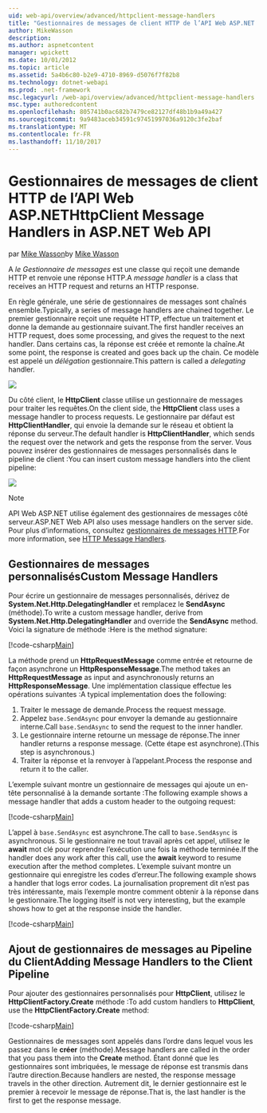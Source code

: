 ```yaml
---
uid: web-api/overview/advanced/httpclient-message-handlers
title: "Gestionnaires de messages de client HTTP de l’API Web ASP.NET | Documents Microsoft"
author: MikeWasson
description: 
ms.author: aspnetcontent
manager: wpickett
ms.date: 10/01/2012
ms.topic: article
ms.assetid: 5a4b6c80-b2e9-4710-8969-d5076f7f82b8
ms.technology: dotnet-webapi
ms.prod: .net-framework
msc.legacyurl: /web-api/overview/advanced/httpclient-message-handlers
msc.type: authoredcontent
ms.openlocfilehash: 805741b0ac682b7479ce82127df48b1b9a49a427
ms.sourcegitcommit: 9a9483aceb34591c97451997036a9120c3fe2baf
ms.translationtype: MT
ms.contentlocale: fr-FR
ms.lasthandoff: 11/10/2017
---
```

<a name="httpclient-message-handlers-in-aspnet-web-api"></a><span data-ttu-id="09367-102">Gestionnaires de messages de client HTTP de l’API Web ASP.NET</span><span class="sxs-lookup"><span data-stu-id="09367-102">HttpClient Message Handlers in ASP.NET Web API</span></span>
====================
<span data-ttu-id="09367-103">par [Mike Wasson](https://github.com/MikeWasson)</span><span class="sxs-lookup"><span data-stu-id="09367-103">by [Mike Wasson](https://github.com/MikeWasson)</span></span>

<span data-ttu-id="09367-104">A *le Gestionnaire de messages* est une classe qui reçoit une demande HTTP et renvoie une réponse HTTP.</span><span class="sxs-lookup"><span data-stu-id="09367-104">A *message handler* is a class that receives an HTTP request and returns an HTTP response.</span></span>

<span data-ttu-id="09367-105">En règle générale, une série de gestionnaires de messages sont chaînés ensemble.</span><span class="sxs-lookup"><span data-stu-id="09367-105">Typically, a series of message handlers are chained together.</span></span> <span data-ttu-id="09367-106">Le premier gestionnaire reçoit une requête HTTP, effectue un traitement et donne la demande au gestionnaire suivant.</span><span class="sxs-lookup"><span data-stu-id="09367-106">The first handler receives an HTTP request, does some processing, and gives the request to the next handler.</span></span> <span data-ttu-id="09367-107">Dans certains cas, la réponse est créée et remonte la chaîne.</span><span class="sxs-lookup"><span data-stu-id="09367-107">At some point, the response is created and goes back up the chain.</span></span> <span data-ttu-id="09367-108">Ce modèle est appelé un *délégation* gestionnaire.</span><span class="sxs-lookup"><span data-stu-id="09367-108">This pattern is called a *delegating* handler.</span></span>

![](httpclient-message-handlers/_static/image1.png)

<span data-ttu-id="09367-109">Du côté client, le **HttpClient** classe utilise un gestionnaire de messages pour traiter les requêtes.</span><span class="sxs-lookup"><span data-stu-id="09367-109">On the client side, the **HttpClient** class uses a message handler to process requests.</span></span> <span data-ttu-id="09367-110">Le gestionnaire par défaut est **HttpClientHandler**, qui envoie la demande sur le réseau et obtient la réponse du serveur.</span><span class="sxs-lookup"><span data-stu-id="09367-110">The default handler is **HttpClientHandler**, which sends the request over the network and gets the response from the server.</span></span> <span data-ttu-id="09367-111">Vous pouvez insérer des gestionnaires de messages personnalisés dans le pipeline de client :</span><span class="sxs-lookup"><span data-stu-id="09367-111">You can insert custom message handlers into the client pipeline:</span></span>

![](httpclient-message-handlers/_static/image2.png)

> [!NOTE]
> <span data-ttu-id="09367-112">API Web ASP.NET utilise également des gestionnaires de messages côté serveur.</span><span class="sxs-lookup"><span data-stu-id="09367-112">ASP.NET Web API also uses message handlers on the server side.</span></span> <span data-ttu-id="09367-113">Pour plus d’informations, consultez [gestionnaires de messages HTTP](http-message-handlers.md).</span><span class="sxs-lookup"><span data-stu-id="09367-113">For more information, see [HTTP Message Handlers](http-message-handlers.md).</span></span>


## <a name="custom-message-handlers"></a><span data-ttu-id="09367-114">Gestionnaires de messages personnalisés</span><span class="sxs-lookup"><span data-stu-id="09367-114">Custom Message Handlers</span></span>

<span data-ttu-id="09367-115">Pour écrire un gestionnaire de messages personnalisés, dérivez de **System.Net.Http.DelegatingHandler** et remplacez le **SendAsync** (méthode).</span><span class="sxs-lookup"><span data-stu-id="09367-115">To write a custom message handler, derive from **System.Net.Http.DelegatingHandler** and override the **SendAsync** method.</span></span> <span data-ttu-id="09367-116">Voici la signature de méthode :</span><span class="sxs-lookup"><span data-stu-id="09367-116">Here is the method signature:</span></span>

[!code-csharp[Main](httpclient-message-handlers/samples/sample1.cs)]

<span data-ttu-id="09367-117">La méthode prend un **HttpRequestMessage** comme entrée et retourne de façon asynchrone un **HttpResponseMessage**.</span><span class="sxs-lookup"><span data-stu-id="09367-117">The method takes an **HttpRequestMessage** as input and asynchronously returns an **HttpResponseMessage**.</span></span> <span data-ttu-id="09367-118">Une implémentation classique effectue les opérations suivantes :</span><span class="sxs-lookup"><span data-stu-id="09367-118">A typical implementation does the following:</span></span>

1. <span data-ttu-id="09367-119">Traiter le message de demande.</span><span class="sxs-lookup"><span data-stu-id="09367-119">Process the request message.</span></span>
2. <span data-ttu-id="09367-120">Appelez `base.SendAsync` pour envoyer la demande au gestionnaire interne.</span><span class="sxs-lookup"><span data-stu-id="09367-120">Call `base.SendAsync` to send the request to the inner handler.</span></span>
3. <span data-ttu-id="09367-121">Le gestionnaire interne retourne un message de réponse.</span><span class="sxs-lookup"><span data-stu-id="09367-121">The inner handler returns a response message.</span></span> <span data-ttu-id="09367-122">(Cette étape est asynchrone).</span><span class="sxs-lookup"><span data-stu-id="09367-122">(This step is asynchronous.)</span></span>
4. <span data-ttu-id="09367-123">Traiter la réponse et la renvoyer à l’appelant.</span><span class="sxs-lookup"><span data-stu-id="09367-123">Process the response and return it to the caller.</span></span>

<span data-ttu-id="09367-124">L’exemple suivant montre un gestionnaire de messages qui ajoute un en-tête personnalisé à la demande sortante :</span><span class="sxs-lookup"><span data-stu-id="09367-124">The following example shows a message handler that adds a custom header to the outgoing request:</span></span>

[!code-csharp[Main](httpclient-message-handlers/samples/sample2.cs)]

<span data-ttu-id="09367-125">L’appel à `base.SendAsync` est asynchrone.</span><span class="sxs-lookup"><span data-stu-id="09367-125">The call to `base.SendAsync` is asynchronous.</span></span> <span data-ttu-id="09367-126">Si le gestionnaire ne tout travail après cet appel, utilisez le **await** mot clé pour reprendre l’exécution une fois la méthode terminée.</span><span class="sxs-lookup"><span data-stu-id="09367-126">If the handler does any work after this call, use the **await** keyword to resume execution after the method completes.</span></span> <span data-ttu-id="09367-127">L’exemple suivant montre un gestionnaire qui enregistre les codes d’erreur.</span><span class="sxs-lookup"><span data-stu-id="09367-127">The following example shows a handler that logs error codes.</span></span> <span data-ttu-id="09367-128">La journalisation proprement dit n’est pas très intéressante, mais l’exemple montre comment obtenir à la réponse dans le gestionnaire.</span><span class="sxs-lookup"><span data-stu-id="09367-128">The logging itself is not very interesting, but the example shows how to get at the response inside the handler.</span></span>

[!code-csharp[Main](httpclient-message-handlers/samples/sample3.cs?highlight=10,13)]

## <a name="adding-message-handlers-to-the-client-pipeline"></a><span data-ttu-id="09367-129">Ajout de gestionnaires de messages au Pipeline du Client</span><span class="sxs-lookup"><span data-stu-id="09367-129">Adding Message Handlers to the Client Pipeline</span></span>

<span data-ttu-id="09367-130">Pour ajouter des gestionnaires personnalisés pour **HttpClient**, utilisez le **HttpClientFactory.Create** méthode :</span><span class="sxs-lookup"><span data-stu-id="09367-130">To add custom handlers to **HttpClient**, use the **HttpClientFactory.Create** method:</span></span>

[!code-csharp[Main](httpclient-message-handlers/samples/sample4.cs)]

<span data-ttu-id="09367-131">Gestionnaires de messages sont appelés dans l’ordre dans lequel vous les passez dans le **créer** (méthode).</span><span class="sxs-lookup"><span data-stu-id="09367-131">Message handlers are called in the order that you pass them into the **Create** method.</span></span> <span data-ttu-id="09367-132">Étant donné que les gestionnaires sont imbriquées, le message de réponse est transmis dans l’autre direction.</span><span class="sxs-lookup"><span data-stu-id="09367-132">Because handlers are nested, the response message travels in the other direction.</span></span> <span data-ttu-id="09367-133">Autrement dit, le dernier gestionnaire est le premier à recevoir le message de réponse.</span><span class="sxs-lookup"><span data-stu-id="09367-133">That is, the last handler is the first to get the response message.</span></span>
